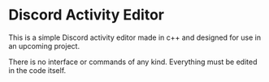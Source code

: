 # Discord Activity Editor

This is a simple Discord activity editor made in c++ and designed for use in an upcoming project. 

There is no interface or commands of any kind. Everything must be edited in the code itself.
